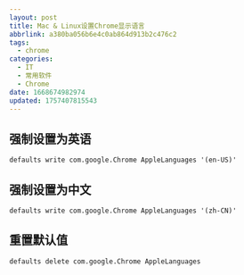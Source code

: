```yaml
---
layout: post
title: Mac & Linux设置Chrome显示语言
abbrlink: a380ba056b6e4c0ab864d913b2c476c2
tags:
  - chrome
categories:
  - IT
  - 常用软件
  - Chrome
date: 1668674982974
updated: 1757407815543
---
```


## 强制设置为英语

```shell
defaults write com.google.Chrome AppleLanguages '(en-US)'
```

## 强制设置为中文

```shell
defaults write com.google.Chrome AppleLanguages '(zh-CN)'
```

## 重置默认值

```shell
defaults delete com.google.Chrome AppleLanguages
```
